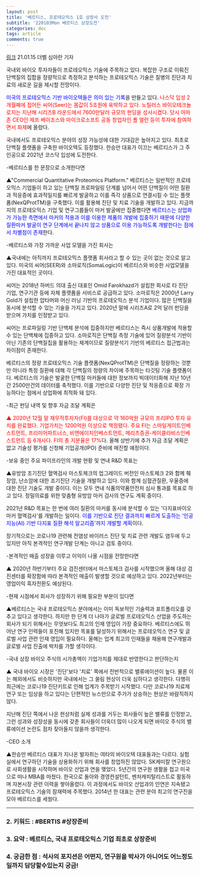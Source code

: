 ```yaml
---
layout: post
title: '베르티스, 프로테오믹스 1호 상장사 도전'
subtitle: '220103Mon 베르티스 상장도전'
categories: doc
tags: article
comments: true
---
```


[링크](https://www.thebell.co.kr/free/content/ArticleView.asp?key=202101141127025240104054&lcode=00)
21.01.15 더벨 심아란 기자   

국내외 바이오 투자자들이 프로테오믹스 기술에 주목하고 있다. 복잡한 구조로 이뤄진 단백질의 집합을 정량적으로 측정하고 분석하는 프로테오믹스 기술은 질병의 진단과 치료의 새로운 길을 제시할 전망이다.   

<span style="color:blue">미국의 프로테오믹스 기반 바이오텍들은 의미 있는 기록</span>을 만들고 있다. <span style="color:red">나스닥 입성 2개월째에 접어든 씨어(Seer)는 몸값이 5조원에 육박하고 있다. 노틸러스 바이오테크놀로지는 지난해 시리즈B 라운드에서 7600만달러 규모의 펀딩을 성사시켰다. 당시 아마존 CEO인 제프 베이조스와 마이크로소프트 공동 창업자인 폴 앨런 등이 투자에 참여하면서 화제</span>에 올랐다.   

국내에서도 프로테오믹스 분야의 성장 가능성에 대한 기대감은 높아지고 있다. 최초로 단백질 플랫폼을 구축한 바이오텍도 등장했다. 한승만 대표가 이끄는 베르티스가 그 주인공으로 2021년 코스닥 입성에 도전한다.   

-베르티스를 한 문장으로 소개한다면   

▲"Commercial Quantitative Proteomics Platform." 베르티스는 일반적인 프로테오믹스 기업들이 하고 있는 단백질 프로파일링 단계를 넘어서 어떤 단백질이 어떤 질환과 적응증에 효과적일지를 빠르게 발굴하고 이를 즉각 상품으로 연결시킬 수 있는 플랫폼(NexQProtTM)을 구축했다. 이를 활용해 진단 및 치료 기술을 개발하고 있다. 지금까지의 프로테오믹스 기업 및 연구그룹들이 마커 발굴에만 집중했다면 <span style="color:blue">베르티스는 상업화가 가능한 측면에서 마커의 적용과 이를 이용한 제품의 개발에 집중하기 때문에 다양한 질환마커 발굴이 연구 단계에서 끝나지 않고 상품으로 이용 가능하도록 개발한다는 점에서 차별점이 존재</span>한다.   

-베르티스와 가장 가까운 사업 모델을 가진 회사는   

▲국내에는 아직까지 프로테오믹스 플랫폼 회사라고 할 수 있는 곳이 없는 것으로 알고 있다. 미국의 씨어(SEER)와 소마로직(SomaLogic)이 베르티스와 비슷한 사업모델을 가진 대표적인 곳이다.   

씨어는 2018년 하버드 의대 출신 대표인 Omid Farokhazd가 설립한 회사로 타 진단 기업, 연구기관 등에 자체 플랫폼을 서비스로 공급하고 있다. 소마로직은 2000년 Larry Gold가 설립한 압타머와 머신 러닝 기반의 프로테오믹스 분석 기업이다. 많은 단백질을 동시에 분석할 수 있는 기술을 가지고 있다. 2020년 말에 시리즈A로 2억 달러 펀딩을 받으며 가치를 인정받고 있다.   

씨어는 프로파일링 기반 단백체 분석에 집중하지만 베르티스는 즉시 상품개발에 적용할 수 있는 단백체에 집중하고 있다. 소마로직은 단백질 측정 기술에 있어 질량분석 기반이 아닌 기존의 단백질칩을 활용하는 체계이므로 질량분석기 기반의 베르티스 접근법과는 차이점이 존재한다.   

베르티스의 정량 프로테오믹스 기술 플랫폼(NexQProtTM)은 단백질을 정량하는 것뿐만 아니라 특정 질환에 대해 각 단백질의 정량의 차이에 주목하는 타깃팅 기술 플랫폼이다. 베르티스의 기술은 발굴한 단백질 마커들에 대한 정보까지 빅데이터화해 지난 10년간 2500만건의 데이터를 축적했다. 이를 기반으로 다양한 진단 및 적응증으로 확장 가능하다는 점에서 상업화에 최적화 돼 있다.   

-최근 펀딩 내역 및 향후 자금 조달 계획은   

<span style="color:red">▲ 2020년 12월 말 재무적투자자(FI)를 대상으로 약 160억원 규모의 프리IPO 투자 유치를 완료했다. 기업가치는 1200억원 이상으로 책정됐다. 주요 FI는 스마일게이트인베스트먼트, 프리미어파트너스, 비엔에이치인베스트먼트, 메리츠증권-케이클라비스인베스트먼트 등 6개사다. FI의 총 지분율은 17%</span>다. 올해 상반기에 추가 자금 조달 계획은 없고 기술성 평가를 신청해 기업공개(IPO) 준비에 매진할 예정이다.   

-보유 중인 주요 파이프라인의 개발 현황 및 연내 R&D 목표는   

▲유방암 조기진단 혈액검사 마스토체크의 업그레이드 버전인 마스토체크 2와 함께 췌장암, 난소암에 대한 조기진단 기술을 개발하고 있다. 이와 함께 심혈관질환, 우울증에 대한 진단 기술도 개발 중이다. 이는 모두 연내 식품의약품안전처 심사 통과를 목표로 하고 있다. 정밀의료를 위한 맞춤형 유방암 마커 검사의 연구도 계획 중이다.   

2021년 R&D 목표는 한 번에 여러 질환의 마커를 동시에 분석할 수 있는 '다지표바이오마커 혈액검사'를 개발하는 일이다. <span style="color:blue">이를 기반으로 진단 결과까지 빠르게 도출하는 '인공지능(AI) 기반 다지표 질환 해석 알고리즘'까지 개발할 계획</span>이다.   

장기적으로는 코로나19 관련해 전염성 바이러스 진단 및 치료 관련 개발도 염두에 두고 있지만 아직 본격적인 연구개발 단계는 아니고 검토 중이다.   

-본격적인 매출 성장을 이루고 이익이 나올 시점을 전망한다면   

▲ 2020년 하반기부터 주요 검진센터에서 마스토체크 검사를 시작했으며 올해 대상 검진센터를 확장함에 따라 본격적인 매출이 발생할 것으로 예상하고 있다. 2022년부터는 영업이익 흑자전환도 예상된다.   

-현재 시점에서 회사가 성장하기 위해 필요한 부분이 있다면   

▲베르티스는 국내 프로테오믹스 분야에서는 이미 독보적인 기술력과 포트폴리오를 갖추고 있다고 생각한다. 하지만 한 단계 더 나아가 글로벌 프로테오믹스 산업을 주도하는 회사가 되기 위해서는 무엇보다도 최고의 인재 영입이 가장 중요하다. 베르티스에도 뛰어난 연구 인력들이 포진해 있지만 목표를 달성하기 위해서는 프로테오믹스 연구 및 글로벌 사업 관련 인재 영입이 필요하다. 올해는 업계 최고의 인재들을 채용해 연구개발과 글로벌 사업 진출에 박차를 가할 생각이다.   

-국내 상장 바이오 주식의 시가총액이 기업가치를 제대로 반영한다고 판단하는지   

▲ 국내 바이오 시장은 '진단'보다 '치료' 쪽에서 전반적으로 밸류에이션이 높다. 물론 이는 해외에서도 비슷하지만 국내에서는 그 쏠림 현상이 더욱 심하다고 생각한다. 다행히 최근에는 코로나19 진단키트로 인해 업계가 주목받기 시작했다. 다만 코로나19 치료제 연구 또는 임상을 하고 있다는 단편적인 뉴스만으로 주가가 상승하는 현상은 바람직하지 않다.   

지난해 진단 쪽에서 나온 현상처럼 실제 성과를 거두는 회사들이 높은 밸류를 인정받고,그런 성과와 성장성을 동시에 갖춘 회사들이 더욱더 많이 나오게 되면 바이오 주식의 밸류에이션 논란도 점차 잦아들지 않을까 생각한다.   

-CEO 소개   

▲한승만 베르티스 대표가 지나온 발자취는 여타의 바이오텍 대표들과는 다르다. 실험실에서 연구하던 기술을 상용화하기 위해 회사를 창업하진 않았다. SK케미칼 연구원으로 사회생활을 시작하며 바이오 산업과 연을 맺었다. 5년간의 연구원 생활을 접고 미국으로 떠나 MBA를 마쳤다. 한국으로 돌아와 경영컨설턴트, 벤처캐피탈리스트로 활동하며 자본시장 관련 이력을 쌓아올렸다. 이 과정에서도 바이오 산업과의 인연은 지속됐고 프로테오믹스 기술의 잠재력에 주목했다. 2014년 한 대표는 관련 분야 최고의 연구진을 모아 베르티스를 세웠다.   

* * *

### 2. 키워드 : \#BERTIS \#상장준비
### 3. 요약 : 베르티스, 국내 프로테오믹스 기업 최초로 상장준비
### 4. 궁금한 점 : 석사의 포지션은 어떤지, 연구원을 박사가 아니어도 어느정도 일까지 담당할수있는지 궁금!